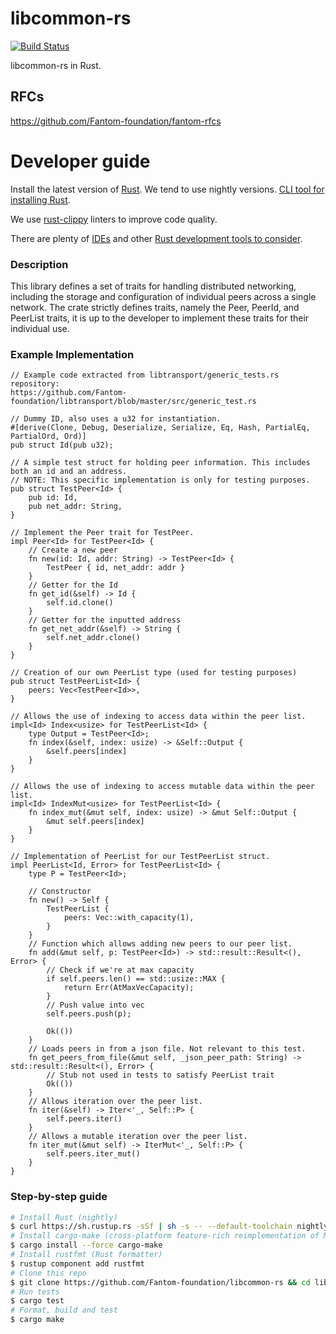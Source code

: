 libcommon-rs
===========
[![Build Status](https://travis-ci.org/Fantom-foundation/libcommon-rs.svg?branch=master)](https://travis-ci.org/Fantom-foundation/libcommon-rs)

libcommon-rs in Rust.

## RFCs

https://github.com/Fantom-foundation/fantom-rfcs

# Developer guide

Install the latest version of [Rust](https://www.rust-lang.org). We tend to use nightly versions. [CLI tool for installing Rust](https://rustup.rs).

We use [rust-clippy](https://github.com/rust-lang-nursery/rust-clippy) linters to improve code quality.

There are plenty of [IDEs](https://areweideyet.com) and other [Rust development tools to consider](https://github.com/rust-unofficial/awesome-rust#development-tools).

### Description

This library defines a set of traits for handling distributed networking, including the
storage and configuration of individual peers across a single network. The crate strictly
defines traits, namely the Peer, PeerId, and PeerList traits, it is up to the developer to implement
these traits for their individual use.

### Example Implementation

```
// Example code extracted from libtransport/generic_tests.rs repository: 
https://github.com/Fantom-foundation/libtransport/blob/master/src/generic_test.rs

// Dummy ID, also uses a u32 for instantiation.
#[derive(Clone, Debug, Deserialize, Serialize, Eq, Hash, PartialEq, PartialOrd, Ord)]
pub struct Id(pub u32);

// A simple test struct for holding peer information. This includes both an id and an address.
// NOTE: This specific implementation is only for testing purposes.
pub struct TestPeer<Id> {
    pub id: Id,
    pub net_addr: String,
}

// Implement the Peer trait for TestPeer.
impl Peer<Id> for TestPeer<Id> {
    // Create a new peer
    fn new(id: Id, addr: String) -> TestPeer<Id> {
        TestPeer { id, net_addr: addr }
    }
    // Getter for the Id
    fn get_id(&self) -> Id {
        self.id.clone()
    }
    // Getter for the inputted address
    fn get_net_addr(&self) -> String {
        self.net_addr.clone()
    }
}

// Creation of our own PeerList type (used for testing purposes)
pub struct TestPeerList<Id> {
    peers: Vec<TestPeer<Id>>,
}

// Allows the use of indexing to access data within the peer list.
impl<Id> Index<usize> for TestPeerList<Id> {
    type Output = TestPeer<Id>;
    fn index(&self, index: usize) -> &Self::Output {
        &self.peers[index]
    }
}

// Allows the use of indexing to access mutable data within the peer list.
impl<Id> IndexMut<usize> for TestPeerList<Id> {
    fn index_mut(&mut self, index: usize) -> &mut Self::Output {
        &mut self.peers[index]
    }
}

// Implementation of PeerList for our TestPeerList struct.
impl PeerList<Id, Error> for TestPeerList<Id> {
    type P = TestPeer<Id>;

    // Constructor
    fn new() -> Self {
        TestPeerList {
            peers: Vec::with_capacity(1),
        }
    }
    // Function which allows adding new peers to our peer list.
    fn add(&mut self, p: TestPeer<Id>) -> std::result::Result<(), Error> {
        // Check if we're at max capacity
        if self.peers.len() == std::usize::MAX {
            return Err(AtMaxVecCapacity);
        }
        // Push value into vec
        self.peers.push(p);

        Ok(())
    }
    // Loads peers in from a json file. Not relevant to this test.
    fn get_peers_from_file(&mut self, _json_peer_path: String) -> std::result::Result<(), Error> {
        // Stub not used in tests to satisfy PeerList trait
        Ok(())
    }
    // Allows iteration over the peer list.
    fn iter(&self) -> Iter<'_, Self::P> {
        self.peers.iter()
    }
    // Allows a mutable iteration over the peer list.
    fn iter_mut(&mut self) -> IterMut<'_, Self::P> {
        self.peers.iter_mut()
    }
}
```

### Step-by-step guide
```bash
# Install Rust (nightly)
$ curl https://sh.rustup.rs -sSf | sh -s -- --default-toolchain nightly
# Install cargo-make (cross-platform feature-rich reimplementation of Make)
$ cargo install --force cargo-make
# Install rustfmt (Rust formatter)
$ rustup component add rustfmt
# Clone this repo
$ git clone https://github.com/Fantom-foundation/libcommon-rs && cd libcommon-rs
# Run tests
$ cargo test
# Format, build and test
$ cargo make
```
